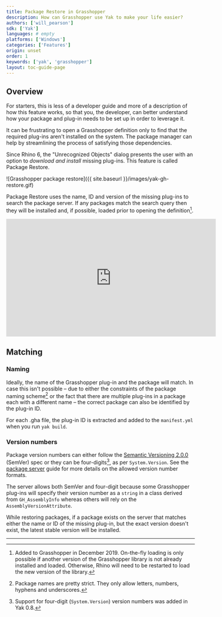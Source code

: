 ```yaml
---
title: Package Restore in Grasshopper
description: How can Grasshopper use Yak to make your life easier?
authors: ['will_pearson']
sdk: ['Yak']
languages: # empty
platforms: ['Windows']
categories: ['Features']
origin: unset
order: 1
keywords: ['yak', 'grasshopper']
layout: toc-guide-page
---
```


## Overview

For starters, this is less of a developer guide and more of a description of how
this feature works, so that you, the developer, can better understand how your
package and plug-in needs to be set up in order to leverage it.

It can be frustrating to open a Grasshopper definition only to find that the
required plug-ins aren't installed on the system. The package manager can help by streamlining
the process of satisfying those dependencies.

Since Rhino 6, the "Unrecognized Objects" dialog presents the user with an option to _download and install_ missing plug-ins. This feature is called Package Restore.

![Grasshopper package restore]({{ site.baseurl }}/images/yak-gh-restore.gif)

Package Restore uses the name, ID and version of the missing plug-ins to search the package server. If any packages match the search query
then they will be installed and, if possible, loaded prior to opening the definition[^3].

<iframe width="560" height="315" src="https://www.youtube.com/embed/MsjRdRtHW08" frameborder="0" allow="accelerometer; autoplay; encrypted-media; gyroscope; picture-in-picture" allowfullscreen></iframe>

## Matching

### Naming

Ideally, the name of the Grasshopper plug-in and the package will match. In case this isn't possible – due to either the constraints of the package naming scheme[^1] or the fact that there are multiple plug-ins in a package each with a different name – the correct package can also be identified by the plug-in ID.

For each .gha file, the plug-in ID is extracted and added to the `manifest.yml` when you run `yak build`.

### Version numbers

Package version numbers can either follow the [Semantic Versioning 2.0.0](https://semver.org) (SemVer) spec or they can be four-digits[^2], as per `System.Version`. See the [package server](../the-package-server) guide for more details on the allowed version number formats.

The server allows both SemVer and four-digit because some Grasshopper plug-ins will specify their version number as a `string` in a class derived from `GH_AssemblyInfo` whereas others will rely on the `AssemblyVersionAttribute`.

While restoring packages, if a package exists on the server that matches either the name or ID of the missing plug-in, but the exact version doesn't exist, the latest stable version will be installed.

---

[^1]: Package names are pretty strict. They only allow letters, numbers, hyphens and underscores.
[^2]: Support for four-digit (`System.Version`) version numbers was added in Yak 0.8.
[^3]: Added to Grasshopper in December 2019. On-the-fly loading is only possible if another version of the Grasshopper library is not already installed and loaded. Otherwise, Rhino will need to be restarted to load the new version of the library.
